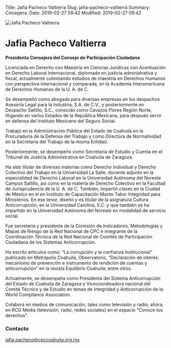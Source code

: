 Title: Jafia Pacheco Valtierra
Slug: jafia-pacheco-valtierra
Summary: Consejera.
Date: 2019-02-27 09:42
Modified: 2019-02-27 09:42


<img class="img-fluid" src="cpc-jpv-200x200.jpg" alt="Jafia Pacheco Valtierra">

# Jafia Pacheco Valtierra

**Presidenta Consejera del Consejo de Participación Ciudadana**

Licenciada en Derecho con Maestría en Ciencias Jurídicas con Acentuación en Derecho Laboral Internacional, diplomado en justicia administrativa y fiscal, actualmente culminando estudios de maestría en Derechos Humanos con perspectiva internacional y comparada, en la Academia Interamericana de Derechos Humanos de la U. A. de C.

Se desempeñó como abogada para diversas empresas en los despachos Asesoría Legal para la Industria, S.A. de C.V., y posteriormente en Despacho Saltillo, S.C., conocido como Cavazos Flores Región Norte, litigando en varios Estados de la República Mexicana, para después servir en defensa del Instituto Mexicano del Seguro Social. 

Trabajó en la Administración Pública del Estado de Coahuila en la Procuraduría de la Defensa del Trabajo y como Directora de Normatividad en la Secretaría del Trabajo de la misma Entidad.

Posteriormente, se desempeñó como Secretaria de Estudio y Cuenta en el Tribunal de Justicia Administrativa en Coahuila de Zaragoza.

Ha sido titular de diversas materias como Derecho Individual y Derecho Colectivo del Trabajo en la Universidad La Salle, docente adjunto en la especialidad de Derecho Laboral en la Universidad Autónoma del Noreste Campus Saltillo, así como en la materia de Derecho Colectivo en la Facultad de Jurisprudencia de la U. A. de C. También, impartió clases en la Ciudad de México en el en Instituto de Capacitación Monte Tabor Integridad para Ministerios. En ese tenor, diseñó y es titular de la asignatura Cultura Anticorrupción, en la Universidad Carolina, S.C. y que también se ha impartido en la Universidad Autónoma del Noreste en modalidad de servicio social.

Fue secretaria y presidenta de la Comisión de Indicadores, Metodologías y Mapas de Riesgo de la Red Nacional de CPC e integrante de la Coordinación Técnica de la Red Nacional de Comités de Participación Ciudadana de los Sistemas Anticorrupción.

Ha escrito artículos como: “La corrupción y la confianza institucional” publicado en Metrópolis Coahuila, Observatorio, “Declaración de interés: mecanismo de prevención e instrumento de rendición de cuentas y anticorrupción”  en la revista Equilibrio Coahuila; entre otros.

Actualmente, se desempeña como Presidenta del Sistema Anticorrupción del Estado de Coahuila de Zaragoza y Vicecoordinadora nacional del Comité Técnico y de Estudio en temas de Integridad y Anticorrupción de la World Compliance Association. 

Colabora en medios de comunicación, tales como televisión y radio; ahora, en RCG Media (televisión, radio, redes sociales) en el espacio “Conoce tus derechos”.

### Contacto

<jafia.pacheco@cpccoahuila.org.mx>
